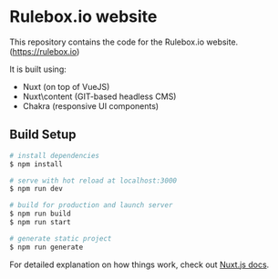 # Rulebox.io website

This repository contains the code for the Rulebox.io website. (https://rulebox.io)

It is built using:
* Nuxt (on top of VueJS)
* Nuxt\content (GIT-based headless CMS)
* Chakra (responsive UI components)

## Build Setup

```bash
# install dependencies
$ npm install

# serve with hot reload at localhost:3000
$ npm run dev

# build for production and launch server
$ npm run build
$ npm run start

# generate static project
$ npm run generate
```

For detailed explanation on how things work, check out [Nuxt.js docs](https://nuxtjs.org).
